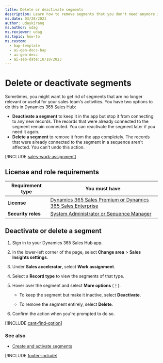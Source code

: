 ```yaml
---
title: Delete or deactivate segments
description: Learn how to remove segments that you don't need anymore in Dynamics 365 Sales. You can either deactivate them to keep them in the app or delete them completely.
ms.date: 03/28/2023
author: udaykirang
ms.author: udag
ms.reviewer: udag
ms.topic: how-to
ms.custom:
  - bap-template
  - ai-gen-docs-bap
  - ai-gen-desc
  - ai-seo-date:10/10/2023
---
```


# Delete or deactivate segments

Sometimes, you might want to get rid of segments that are no longer relevant or useful for your sales team's activities. You have two options to do this in Dynamics 365 Sales Hub:

- **Deactivate a segment** to keep it in the app but stop it from connecting to any new records. The records that were already connected to the segment remain connected. You can reactivate the segment later if you need it again.
- **Delete a segment** to remove it from the app completely. The records that were already connected to the segment in a sequence aren't affected. You can't undo this action.

[!INCLUDE [sales-work-assignment](../includes/sales-work-assignment.md)]

## License and role requirements

| Requirement type | You must have |
|-----------------------|---------|
| **License** | [Dynamics 365 Sales Premium or Dynamics 365 Sales Enterprise](https://dynamics.microsoft.com/sales/pricing/) |
| **Security roles** | [System Administrator or Sequence Manager](security-roles-for-sales.md) |

## Deactivate or delete a segment

1. Sign in to your Dynamics 365 Sales Hub app.

1. In the lower-left corner of the page, select **Change area** > **Sales Insights settings**.

1. Under **Sales accelerator**, select **Work assignment**.

1. Select a **Record type** to view the segments of that type.

1. Hover over the segment and select **More options** (**&vellip;**).

    - To keep the segment but make it inactive, select **Deactivate**.

    - To remove the segment entirely, select **Delete**.

1. Confirm the action when you're prompted to do so.

[!INCLUDE [cant-find-option](../includes/cant-find-option.md)]

### See also

- [Create and activate segments](create-and-activate-a-segment.md)

[!INCLUDE [footer-include](../includes/footer-banner.md)]
